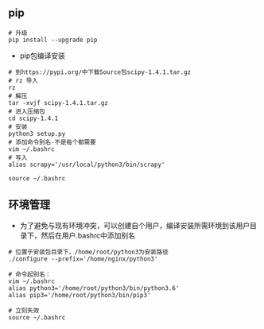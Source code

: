 
## pip
``` 
# 升级
pip install --upgrade pip

```
+ pip包编译安装
```
# 到https://pypi.org/中下载Source包scipy-1.4.1.tar.gz
# rz 导入
rz
# 解压
tar -xvjf scipy-1.4.1.tar.gz
# 进入压缩包
cd scipy-1.4.1
# 安装
python3 setup.py
# 添加命令别名-不是每个都需要
vim ~/.bashrc
# 写入 
alias scrapy='/usr/local/python3/bin/scrapy'

source ~/.bashrc
```

## 环境管理
+ 为了避免与现有环境冲突，可以创建自个用户，编译安装所需环境到该用户目录下，然后在用户.bashrc中添加别名
``` 
# 位置于安装包目录下，/home/root/python3为安装路径
./configure --prefix='/home/nginx/python3'

# 命令起别名：
vim ~/.bashrc
alias python3='/home/root/python3/bin/python3.6'
alias pip3='/home/root/python3/bin/pip3'

# 立刻失效
source ~/.bashrc
```


